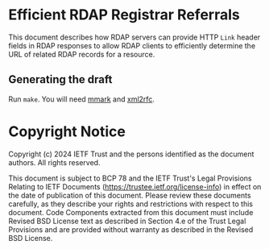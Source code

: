 # Efficient RDAP Registrar Referrals

This document describes how RDAP servers can provide HTTP `Link` header fields
in RDAP responses to allow RDAP clients to efficiently determine the URL of
related RDAP records for a resource.

## Generating the draft

Run `make`. You will need [mmark](https://mmark.miek.nl) and
[xml2rfc](https://pypi.org/project/xml2rfc/).

# Copyright Notice

Copyright (c) 2024 IETF Trust and the persons identified as the document
authors. All rights reserved.

This document is subject to BCP 78 and the IETF Trust's Legal Provisions
Relating to IETF Documents (<https://trustee.ietf.org/license-info>) in effect
on the date of publication of this document. Please review these documents
carefully, as they describe your rights and restrictions with respect to this
document. Code Components extracted from this document must include Revised BSD
License text as described in Section 4.e of the Trust Legal Provisions and are
provided without warranty as described in the Revised BSD License.
